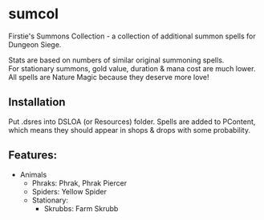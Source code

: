 # sumcol
Firstie's Summons Collection - a collection of additional summon spells for Dungeon Siege.

Stats are based on numbers of similar original summoning spells.\
For stationary summons, gold value, duration & mana cost are much lower.\
All spells are Nature Magic because they deserve more love!

## Installation
Put .dsres into DSLOA (or Resources) folder. Spells are added to PContent, which means they should appear in shops & drops with some probability.

## Features:
- Animals
  - Phraks: Phrak, Phrak Piercer
  - Spiders: Yellow Spider
  - Stationary:
    - Skrubbs: Farm Skrubb
